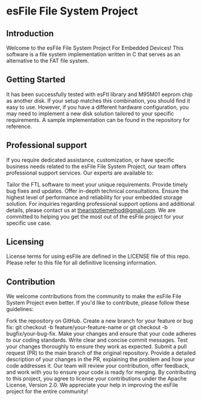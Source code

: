 # esFile File System Project

## Introduction
Welcome to the esFile File System Project For Embedded Devices! This software is a file system implementation written in C that serves as an alternative to the FAT file system.

## Getting Started

It has been successfully tested with esFtl library and M95M01 eeprom chip as another disk. If your setup matches this combination, you should find it easy to use. However, if you have a different hardware configuration, you may need to implement a new disk solution tailored to your specific requirements. A sample implementation can be found in the repository for reference.

## Professional support

If you require dedicated assistance, customization, or have specific business needs related to the esFile File System Project, our team offers professional support services. Our experts are available to:

Tailor the FTL software to meet your unique requirements.
Provide timely bug fixes and updates.
Offer in-depth technical consultations.
Ensure the highest level of performance and reliability for your embedded storage solution.
For inquiries regarding professional support options and additional details, please contact us at thearistotlemethod@gmail.com. We are committed to helping you get the most out of the esFile project for your specific use case.

## Licensing

License terms for using esFile are defined in the LICENSE file of this repo. Please refer to this file for all definitive licensing information. 

## Contribution

We welcome contributions from the community to make the esFile File System Project even better. If you'd like to contribute, please follow these guidelines:

Fork the repository on GitHub.
Create a new branch for your feature or bug fix: git checkout -b feature/your-feature-name or git checkout -b bugfix/your-bug-fix.
Make your changes and ensure that your code adheres to our coding standards.
Write clear and concise commit messages.
Test your changes thoroughly to ensure they work as expected.
Submit a pull request (PR) to the main branch of the original repository.
Provide a detailed description of your changes in the PR, explaining the problem and how your code addresses it.
Our team will review your contribution, offer feedback, and work with you to ensure your code is ready for merging.
By contributing to this project, you agree to license your contributions under the Apache License, Version 2.0. We appreciate your help in improving the esFile project for the entire community!
